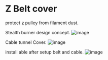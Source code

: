 Z Belt cover
===============
protect z pulley from filament dust.

Stealth burner design concept.
![image](https://user-images.githubusercontent.com/16078263/212443799-6b492908-7a61-474a-9a80-41592daa6228.png)


Cable tunnel Cover.
![image](https://user-images.githubusercontent.com/16078263/212443803-5527deb9-b23d-4ffe-8a66-3a4d66e6e47a.png)

install able after setup belt and cable.
![image](https://user-images.githubusercontent.com/16078263/212443809-a9cbb34c-a48d-4a21-8884-b1d9af794361.png)
